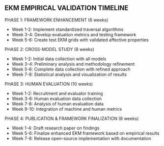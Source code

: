 EKM EMPIRICAL VALIDATION TIMELINE
---------------------------------

PHASE 1: FRAMEWORK ENHANCEMENT (6 weeks)
- Week 1-2: Implement standardized traversal algorithms
- Week 3-4: Develop evaluation metrics and testing framework
- Week 5-6: Create test EKM grids with validated affective properties

PHASE 2: CROSS-MODEL STUDY (8 weeks)
- Week 1-2: Initial data collection with all models
- Week 3-4: Preliminary analysis and methodology refinement
- Week 5-6: Complete data collection with refined approach
- Week 7-8: Statistical analysis and visualization of results

PHASE 3: HUMAN EVALUATION (10 weeks)
- Week 1-2: Recruitment and evaluator training
- Week 3-6: Human evaluation data collection
- Week 7-8: Analysis of human evaluation data
- Week 9-10: Integration of machine and human metrics

PHASE 4: PUBLICATION & FRAMEWORK FINALIZATION (8 weeks)
- Week 1-4: Draft research paper on findings
- Week 5-6: Finalize enhanced EKM framework based on empirical results
- Week 7-8: Release open-source implementation with documentation
